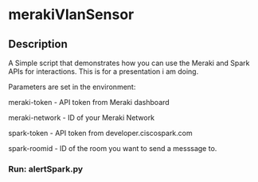 # merakiVlanSensor
## Description ##

A Simple script that demonstrates how you can use the Meraki and Spark APIs for interactions. This is for a presentation i am doing.

Parameters are set in the environment:

meraki-token - API token from Meraki dashboard

meraki-network - ID of your Meraki Network

spark-token - API token from developer.ciscospark.com

spark-roomid - ID of the room you want to send a messsage to.

### Run: alertSpark.py ###
